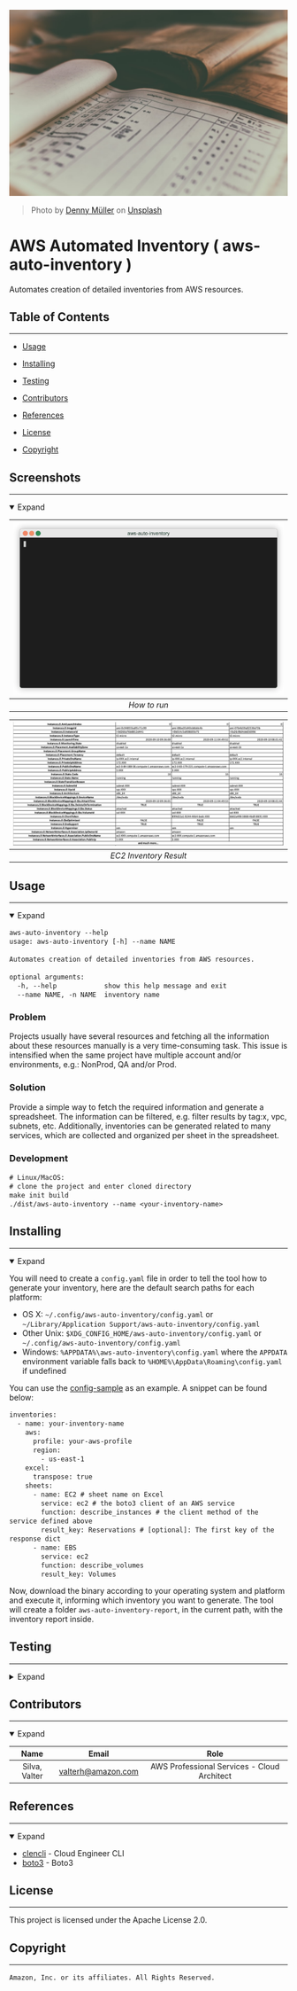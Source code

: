 <!--

  ** DO NOT EDIT THIS FILE
  ** 
  ** This file was automatically generated by the [CLENCLI](https://github.com/awslabs/clencli)
  ** 1) Make all changes directly to YAML files: clencli/<file>.yaml
  ** 2) Run `clencli render template --name=<file>` to render this file
  **
  ** By following this practice we ensure standard and high-quality accross multiple projects.
  ** DO NOT EDIT THIS FILE

-->


![Photo by [Denny Müller](https://unsplash.com/redaquamedia) on [Unsplash](https://unsplash.com)](clencli/logo.jpeg)

> Photo by [Denny Müller](https://unsplash.com/redaquamedia) on [Unsplash](https://unsplash.com)




# AWS Automated Inventory  ( aws-auto-inventory ) 

Automates creation of detailed inventories from AWS resources.

## Table of Contents
---




 - [Usage](#usage) 

 - [Installing](#installing) 
 - [Testing](#testing) 


 - [Contributors](#contributors) 
 - [References](#references) 
 - [License](#license) 
 - [Copyright](#copyright) 


## Screenshots
---
<details open>
  <summary>Expand</summary>


| ![how-to-run](clencli/terminalizer/run.gif) |
|:--:| 
| *How to run* |

| ![ec2-inventory-result](clencli/media/ec2-inventory-result.png) |
|:--:| 
| *EC2 Inventory Result* |

</details>



## Usage
---
<details open>
  <summary>Expand</summary>

```
aws-auto-inventory --help
usage: aws-auto-inventory [-h] --name NAME

Automates creation of detailed inventories from AWS resources.

optional arguments:
  -h, --help            show this help message and exit
  --name NAME, -n NAME  inventory name
```
### Problem
Projects usually have several resources and fetching all the information about these resources manually is a very time-consuming task.
This issue is intensified when the same project have multiple account and/or environments, e.g.: NonProd, QA and/or Prod.

### Solution
Provide a simple way to fetch the required information and generate a spreadsheet.
The information can be filtered, e.g. filter results by tag:x, vpc, subnets, etc.
Additionally, inventories can be generated related to many services, which are collected and organized per sheet in the spreadsheet.

### Development
```
# Linux/MacOS:
# clone the project and enter cloned directory
make init build
./dist/aws-auto-inventory --name <your-inventory-name>
```
</details>





## Installing
---
<details open>
  <summary>Expand</summary>

You will need to create a `config.yaml` file in order to tell the tool how to generate your inventory, here are the default search paths for each platform:

* OS X: `~/.config/aws-auto-inventory/config.yaml` or  `~/Library/Application Support/aws-auto-inventory/config.yaml`
* Other Unix: `$XDG_CONFIG_HOME/aws-auto-inventory/config.yaml` or  `~/.config/aws-auto-inventory/config.yaml`
* Windows: `%APPDATA%\aws-auto-inventory\config.yaml` where the `APPDATA` environment variable falls back to `%HOME%\AppData\Roaming\config.yaml` if undefined

You can use the [config-sample](config-sample.yaml) as an example. A snippet can be found below:
```
inventories:
  - name: your-inventory-name
    aws:
      profile: your-aws-profile
      region:
        - us-east-1
    excel:
      transpose: true
    sheets:
      - name: EC2 # sheet name on Excel
        service: ec2 # the boto3 client of an AWS service
        function: describe_instances # the client method of the service defined above
        result_key: Reservations # [optional]: The first key of the response dict
      - name: EBS
        service: ec2
        function: describe_volumes
        result_key: Volumes
```

Now, download the binary according to your operating system and platform and execute it, informing which inventory you want to generate.
The tool will create a folder `aws-auto-inventory-report`, in the current path, with the inventory report inside.
</details>



## Testing
---
<details>
  <summary>Expand</summary>

AWS-Auto-Inventory uses [boto3](https://github.com/boto/boto3).
You can use any service that contains any list or describe method to fetch information about your resources.

### Parameters
You can use [boto3](https://github.com/boto/boto3) parameters to narrow down your search results.

#### Filter by tag:Name

```
sheets:
  - name: VPC
    service: ec2
    function: describe_vpcs
    result_key: Vpcs
    parameters:
      Filters:
        - Name: tag:Name
          Values:
            - my-vpc
```

### Filter by vpc-id

```
sheets:
  - name: Subnets
    service: ec2
    function: describe_subnets
    result_key: Subnets
    parameters:
      Filters:
        - Name: vpc-id
          Values:
            - vpc-xxx
```

### Find a particular RDS instance

```
sheets:
  - name: RDS
    service: rds
    function: describe_db_instances
    result_key: DBInstances
    parameters:
      DBInstanceIdentifier: the-name-of-my-rds-instance
```

### Find EC2 instances by a particular tag

```
sheets:
  - name: EC2
    service: ec2
    function: describe_instances
    result_key: Reservations
    parameters:
      Filters:
        - Name: tag:ApplicationName
          Values:
            - my-application
```

### Find a particular IAM Role
```
sheets:
  - name: IAM.Role
    service: iam
    function: get_role
    result_key: Role
    parameters:
      RoleName: my-role
```
</details>







## Contributors
---
<details open>
  <summary>Expand</summary>

|     Name     |         Email        |       Role      |
|:------------:|:--------------------:|:---------------:|
|  Silva, Valter  |  valterh@amazon.com  |  AWS Professional Services - Cloud Architect  |

</details>





## References
---
<details open>
  <summary>Expand</summary>

  * [clencli](https://github.com/awslabs/clencli) - Cloud Engineer CLI
  * [boto3](https://github.com/boto/boto3) - Boto3


</details>



## License
---
This project is licensed under the Apache License 2.0.



## Copyright
---
```
Amazon, Inc. or its affiliates. All Rights Reserved.
```

